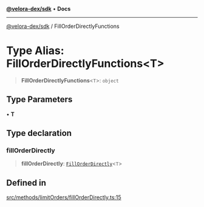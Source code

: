 [**@velora-dex/sdk**](../README.md) • **Docs**

***

[@velora-dex/sdk](../globals.md) / FillOrderDirectlyFunctions

# Type Alias: FillOrderDirectlyFunctions\<T\>

> **FillOrderDirectlyFunctions**\<`T`\>: `object`

## Type Parameters

• **T**

## Type declaration

### fillOrderDirectly

> **fillOrderDirectly**: [`FillOrderDirectly`](../-internal-/type-aliases/FillOrderDirectly.md)\<`T`\>

## Defined in

[src/methods/limitOrders/fillOrderDirectly.ts:15](https://github.com/paraswap/paraswap-sdk/blob/master/src/methods/limitOrders/fillOrderDirectly.ts#L15)
